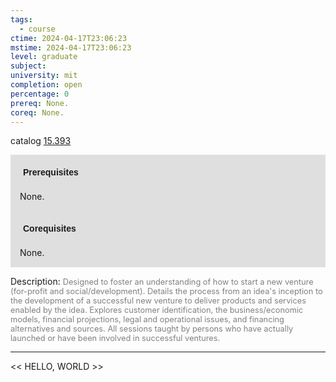```yaml
---
tags:
  - course
ctime: 2024-04-17T23:06:23
mstime: 2024-04-17T23:06:23
level: graduate
subject: 
university: mit
completion: open
percentage: 0
prereq: None.
coreq: None.
---
```


catalog [15.393](http://student.mit.edu/catalog/m15b.html#15.393)

<span style="display: block; padding: 15px; background-color: rgb(100, 100, 100, 0.2);"><font id="m_prereq1131_0" style="display: block; font-family: Arial, sans-serif; font-weight: bold; padding: 5px">Prerequisites</font><br><span id="prereq1131_0">None.</span></span>
<span style="display: block; padding: 15px; background-color: rgb(100, 100, 100, 0.2);"><font id="m_coreq1131_0" style="display: block; font-family: Arial, sans-serif; font-weight: bold; padding: 5px">Corequisites</font><br><span id="coreq1131_0">None.</span></span>

<font style="">Description:</font>
<font style="color: grey; font-size: 0.8rem;">Designed to foster an understanding of how to start a new venture (for-profit and social/development). Details the process from an idea's inception to the development of a successful new venture to deliver products and services enabled by the idea. Explores customer identification, the business/economic models, financial projections, legal and operational issues, and financing alternatives and sources. All sessions taught by persons who have actually launched or have been involved in successful ventures.</font>



---

<< HELLO, WORLD >>
